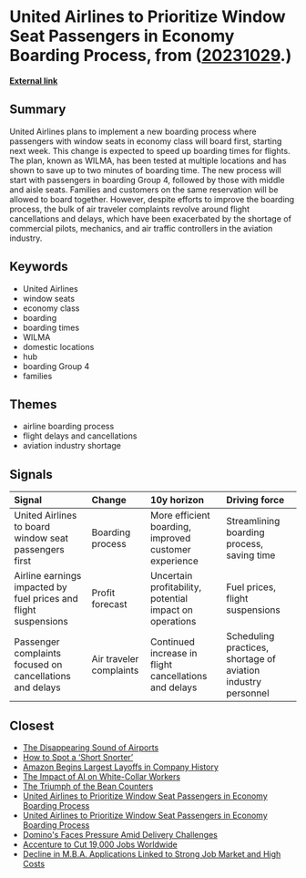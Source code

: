 # __United Airlines to Prioritize Window Seat Passengers in Economy Boarding Process__, from ([20231029](https://kghosh.substack.com/p/20231029).)

__[External link](https://www.cbsnews.com/news/united-air-window-seats-economy-class-board-first-wilma-plan/)__



## Summary

United Airlines plans to implement a new boarding process where passengers with window seats in economy class will board first, starting next week. This change is expected to speed up boarding times for flights. The plan, known as WILMA, has been tested at multiple locations and has shown to save up to two minutes of boarding time. The new process will start with passengers in boarding Group 4, followed by those with middle and aisle seats. Families and customers on the same reservation will be allowed to board together. However, despite efforts to improve the boarding process, the bulk of air traveler complaints revolve around flight cancellations and delays, which have been exacerbated by the shortage of commercial pilots, mechanics, and air traffic controllers in the aviation industry.

## Keywords

* United Airlines
* window seats
* economy class
* boarding
* boarding times
* WILMA
* domestic locations
* hub
* boarding Group 4
* families

## Themes

* airline boarding process
* flight delays and cancellations
* aviation industry shortage

## Signals

| Signal                                                          | Change                  | 10y horizon                                             | Driving force                                                 |
|:----------------------------------------------------------------|:------------------------|:--------------------------------------------------------|:--------------------------------------------------------------|
| United Airlines to board window seat passengers first           | Boarding process        | More efficient boarding, improved customer experience   | Streamlining boarding process, saving time                    |
| Airline earnings impacted by fuel prices and flight suspensions | Profit forecast         | Uncertain profitability, potential impact on operations | Fuel prices, flight suspensions                               |
| Passenger complaints focused on cancellations and delays        | Air traveler complaints | Continued increase in flight cancellations and delays   | Scheduling practices, shortage of aviation industry personnel |

## Closest

* [The Disappearing Sound of Airports](43b34610cef64430328e6a5f05bbf51c)
* [How to Spot a ‘Short Snorter’](daef40b0f763b6fa0b4a29a645ab5ee7)
* [Amazon Begins Largest Layoffs in Company History](e2fe1bd7fb9483f84f90a2bd41c8c35d)
* [The Impact of AI on White-Collar Workers](ce379c62e35a93a1d93fce2061cabb74)
* [The Triumph of the Bean Counters](74640ec9669a4ca9964b6a3aca93f336)
* [United Airlines to Prioritize Window Seat Passengers in Economy Boarding Process](2978134725e2d7543f50469f53a5ca3d)
* [United Airlines to Prioritize Window Seat Passengers in Economy Boarding Process](2978134725e2d7543f50469f53a5ca3d)
* [Domino's Faces Pressure Amid Delivery Challenges](07091cec2b85e059cd1a0fa65cbcfed4)
* [Accenture to Cut 19,000 Jobs Worldwide](ca4e056c63caa99162778073ba814ac1)
* [Decline in M.B.A. Applications Linked to Strong Job Market and High Costs](741fe3c74904ed78f07285a0a13f87f7)